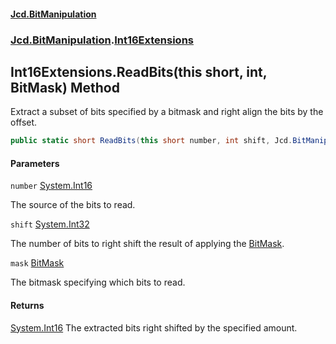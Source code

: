 #### [Jcd.BitManipulation](index.md 'index')

### [Jcd.BitManipulation](Jcd.BitManipulation 'Jcd.BitManipulation').[Int16Extensions](Jcd.BitManipulation.Int16Extensions 'Jcd.BitManipulation.Int16Extensions')

## Int16Extensions.ReadBits(this short, int, BitMask) Method

Extract a subset of bits specified by a bitmask and right align the bits by the offset.

```csharp
public static short ReadBits(this short number, int shift, Jcd.BitManipulation.BitMask mask);
```

#### Parameters

<a name='Jcd.BitManipulation.Int16Extensions.ReadBits(thisshort,int,Jcd.BitManipulation.BitMask).number'></a>

`number` [System.Int16](https://docs.microsoft.com/en-us/dotnet/api/System.Int16 'System.Int16')

The source of the bits to read.

<a name='Jcd.BitManipulation.Int16Extensions.ReadBits(thisshort,int,Jcd.BitManipulation.BitMask).shift'></a>

`shift` [System.Int32](https://docs.microsoft.com/en-us/dotnet/api/System.Int32 'System.Int32')

The number of bits to right shift the result of applying the [BitMask](Jcd.BitManipulation.BitMask 'Jcd.BitManipulation.BitMask').

<a name='Jcd.BitManipulation.Int16Extensions.ReadBits(thisshort,int,Jcd.BitManipulation.BitMask).mask'></a>

`mask` [BitMask](Jcd.BitManipulation.BitMask 'Jcd.BitManipulation.BitMask')

The bitmask specifying which bits to read.

#### Returns

[System.Int16](https://docs.microsoft.com/en-us/dotnet/api/System.Int16 'System.Int16')
The extracted bits right shifted by the specified amount.